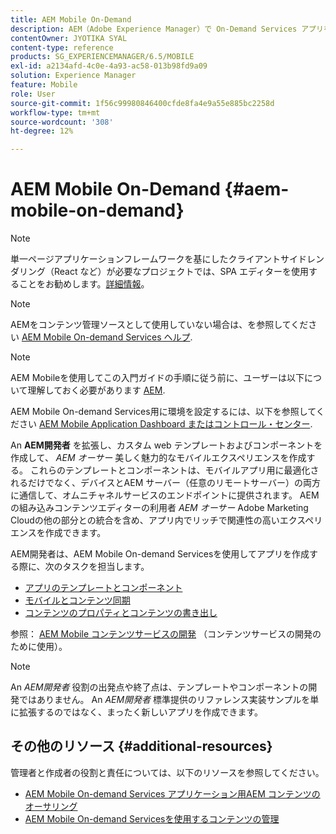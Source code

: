 ```yaml
---
title: AEM Mobile On-Demand
description: AEM（Adobe Experience Manager）で On-Demand Services アプリを開発するための出発点として、このページに従ってください。 ここでは、アプリの開発者に関連するトピックについて説明します。
contentOwner: JYOTIKA SYAL
content-type: reference
products: SG_EXPERIENCEMANAGER/6.5/MOBILE
exl-id: a2134afd-4c0e-4a93-ac58-013b98fd9a09
solution: Experience Manager
feature: Mobile
role: User
source-git-commit: 1f56c99980846400cfde8fa4e9a55e885bc2258d
workflow-type: tm+mt
source-wordcount: '308'
ht-degree: 12%

---
```


# AEM Mobile On-Demand {#aem-mobile-on-demand}

>[!NOTE]
>
>単一ページアプリケーションフレームワークを基にしたクライアントサイドレンダリング（React など）が必要なプロジェクトでは、SPA エディターを使用することをお勧めします。[詳細情報](/help/sites-developing/spa-overview.md)。

>[!NOTE]
>
>AEMをコンテンツ管理ソースとして使用していない場合は、を参照してください [AEM Mobile On-demand Services ヘルプ](https://helpx.adobe.com/digital-publishing-solution/topics.html).

>[!NOTE]
>
>AEM Mobileを使用してこの入門ガイドの手順に従う前に、ユーザーは以下について理解しておく必要があります [AEM](/help/sites-deploying/deploy.md).
>
>AEM Mobile On-demand Services用に環境を設定するには、以下を参照してください [AEM Mobile Application Dashboard またはコントロール・センター](/help/mobile/mobile-apps-ondemand-application-dashboard.md).

An **AEM開発者** を拡張し、カスタム web テンプレートおよびコンポーネントを作成して、 *AEM オーサー* 美しく魅力的なモバイルエクスペリエンスを作成する。 これらのテンプレートとコンポーネントは、モバイルアプリ用に最適化されるだけでなく、デバイスとAEM サーバー（任意のリモートサーバー）の両方に通信して、オムニチャネルサービスのエンドポイントに提供されます。 AEMの組み込みコンテンツエディターの利用者 *AEM オーサー* Adobe Marketing Cloudの他の部分との統合を含め、アプリ内でリッチで関連性の高いエクスペリエンスを作成できます。

AEM開発者は、AEM Mobile On-demand Servicesを使用してアプリを作成する際に、次のタスクを担当します。

* [アプリのテンプレートとコンポーネント](/help/mobile/app-templates-and-components1.md)
* [モバイルとコンテンツ同期](/help/mobile/mobile-ondemand-contentsync.md)
* [コンテンツのプロパティとコンテンツの書き出し](/help/mobile/on-demand-content-properties-exporting.md)

参照： [AEM Mobile コンテンツサービスの開発](/help/mobile/developing-content-services.md) （コンテンツサービスの開発のために使用）。

>[!NOTE]
>
>An *AEM開発者* 役割の出発点や終了点は、テンプレートやコンポーネントの開発ではありません。 An *AEM開発者* 標準提供のリファレンス実装サンプルを単に拡張するのではなく、まったく新しいアプリを作成できます。

## その他のリソース {#additional-resources}

管理者と作成者の役割と責任については、以下のリソースを参照してください。

* [AEM Mobile On-demand Services アプリケーション用AEM コンテンツのオーサリング](/help/mobile/mobile-apps-ondemand.md)
* [AEM Mobile On-demand Servicesを使用するコンテンツの管理](/help/mobile/aem-mobile.md)
